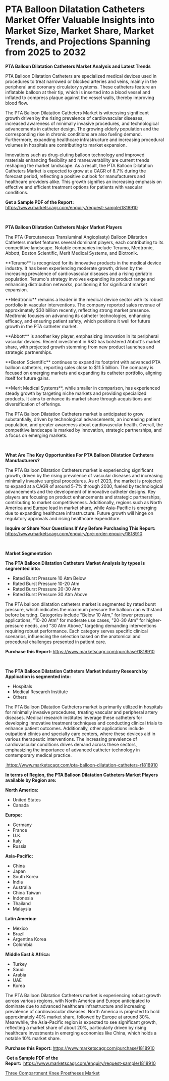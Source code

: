 <p><h1>PTA Balloon Dilatation Catheters Market Offer Valuable Insights into Market Size, Market Share, Market Trends, and Projections Spanning from 2025 to 2032</h1></p><p><strong>PTA Balloon Dilatation Catheters Market Analysis and Latest Trends</strong></p>
<p><p>PTA Balloon Dilatation Catheters are specialized medical devices used in procedures to treat narrowed or blocked arteries and veins, mainly in the peripheral and coronary circulatory systems. These catheters feature an inflatable balloon at their tip, which is inserted into a blood vessel and inflated to compress plaque against the vessel walls, thereby improving blood flow. </p><p>The PTA Balloon Dilatation Catheters Market is witnessing significant growth driven by the rising prevalence of cardiovascular diseases, increased awareness of minimally invasive procedures, and technological advancements in catheter design. The growing elderly population and the corresponding rise in chronic conditions are also fueling demand. Furthermore, expanding healthcare infrastructure and increasing procedural volumes in hospitals are contributing to market expansion.</p><p>Innovations such as drug-eluting balloon technology and improved materials enhancing flexibility and maneuverability are current trends reshaping the market landscape. As a result, the PTA Balloon Dilatation Catheters Market is expected to grow at a CAGR of 8.7% during the forecast period, reflecting a positive outlook for manufacturers and healthcare providers alike. This growth signifies an increasing emphasis on effective and efficient treatment options for patients with vascular conditions.</p></p>
<p><strong>Get a Sample PDF of the Report:&nbsp;</strong> <a href="https://www.marketscagr.com/enquiry/request-sample/1818910?utm_campaign=2808&utm_medium=2&utm_source=Github&utm_content=ia&utm_term=05032025&utm_id=pta-balloon-dilatation-catheters">https://www.marketscagr.com/enquiry/request-sample/1818910</a></p>
<p>&nbsp;</p>
<p><strong>PTA Balloon Dilatation Catheters Major Market Players</strong></p>
<p><p>The PTA (Percutaneous Transluminal Angioplasty) Balloon Dilatation Catheters market features several dominant players, each contributing to its competitive landscape. Notable companies include Terumo, Medtronic, Abbott, Boston Scientific, Merit Medical Systems, and Biotronik.</p><p>**Terumo** is recognized for its innovative products in the medical device industry. It has been experiencing moderate growth, driven by the increasing prevalence of cardiovascular diseases and a rising geriatric population. Terumo's strategy involves expanding its product range and enhancing distribution networks, positioning it for significant market expansion.</p><p>**Medtronic** remains a leader in the medical device sector with its robust portfolio in vascular interventions. The company reported sales revenue of approximately $30 billion recently, reflecting strong market presence. Medtronic focuses on advancing its catheter technologies, enhancing efficacy, and ensuring patient safety, which positions it well for future growth in the PTA catheter market.</p><p>**Abbott** is another key player, emphasizing innovation in its peripheral vascular devices. Recent investment in R&D has bolstered Abbott's market share, with projected growth stemming from new product launches and strategic partnerships.</p><p>**Boston Scientific** continues to expand its footprint with advanced PTA balloon catheters, reporting sales close to $11.5 billion. The company is focused on emerging markets and expanding its catheter portfolio, aligning itself for future gains.</p><p>**Merit Medical Systems**, while smaller in comparison, has experienced steady growth by targeting niche markets and providing specialized products. It aims to enhance its market share through acquisitions and diversification of offerings.</p><p>The PTA Balloon Dilatation Catheters market is anticipated to grow substantially, driven by technological advancements, an increasing patient population, and greater awareness about cardiovascular health. Overall, the competitive landscape is marked by innovation, strategic partnerships, and a focus on emerging markets.</p></p>
<p>&nbsp;</p>
<p><strong>What Are The Key Opportunities For PTA Balloon Dilatation Catheters Manufacturers?</strong></p>
<p><p>The PTA Balloon Dilatation Catheters market is experiencing significant growth, driven by the rising prevalence of vascular diseases and increasing minimally invasive surgical procedures. As of 2023, the market is projected to expand at a CAGR of around 5-7% through 2030, fueled by technological advancements and the development of innovative catheter designs. Key players are focusing on product enhancements and strategic partnerships, contributing to market competitiveness. Additionally, regions such as North America and Europe lead in market share, while Asia-Pacific is emerging due to expanding healthcare infrastructure. Future growth will hinge on regulatory approvals and rising healthcare expenditure.</p></p>
<p><strong>Inquire or Share Your Questions If Any Before Purchasing This Report:</strong> <a href="https://www.marketscagr.com/enquiry/pre-order-enquiry/1818910?utm_campaign=2808&utm_medium=2&utm_source=Github&utm_content=ia&utm_term=05032025&utm_id=pta-balloon-dilatation-catheters">https://www.marketscagr.com/enquiry/pre-order-enquiry/1818910</a></p>
<p>&nbsp;</p>
<p><strong>Market Segmentation</strong></p>
<p><strong>The PTA Balloon Dilatation Catheters Market Analysis by types is segmented into:</strong></p>
<p><ul><li>Rated Burst Pressure 10 Atm Below</li><li>Rated Burst Pressure 10-20 Atm</li><li>Rated Burst Pressure 20-30 Atm</li><li>Rated Burst Pressure 30 Atm Above</li></ul></p>
<p><p>The PTA balloon dilatation catheters market is segmented by rated burst pressure, which indicates the maximum pressure the balloon can withstand before bursting. Categories include "Below 10 Atm," for lower pressure applications, "10-20 Atm" for moderate use cases, "20-30 Atm" for higher-pressure needs, and "30 Atm Above," targeting demanding interventions requiring robust performance. Each category serves specific clinical scenarios, influencing the selection based on the anatomical and procedural challenges presented in patient care.</p></p>
<p><strong>Purchase this Report:&nbsp;</strong><a href="https://www.marketscagr.com/purchase/1818910?utm_campaign=2808&utm_medium=2&utm_source=Github&utm_content=ia&utm_term=05032025&utm_id=pta-balloon-dilatation-catheters">https://www.marketscagr.com/purchase/1818910</a></p>
<p>&nbsp;</p>
<p><strong>The PTA Balloon Dilatation Catheters Market Industry Research by Application is segmented into:</strong></p>
<p><ul><li>Hospitals</li><li>Medical Research Institute</li><li>Others</li></ul></p>
<p><p>The PTA Balloon Dilatation Catheters market is primarily utilized in hospitals for minimally invasive procedures, treating vascular and peripheral artery diseases. Medical research institutes leverage these catheters for developing innovative treatment techniques and conducting clinical trials to enhance patient outcomes. Additionally, other applications include outpatient clinics and specialty care centers, where these devices aid in various therapeutic interventions. The increasing prevalence of cardiovascular conditions drives demand across these sectors, emphasizing the importance of advanced catheter technology in contemporary medical practice.</p></p>
<p><a href="https://www.marketscagr.com/pta-balloon-dilatation-catheters-r1818910?utm_campaign=2808&utm_medium=2&utm_source=Github&utm_content=ia&utm_term=05032025&utm_id=pta-balloon-dilatation-catheters">&nbsp;https://www.marketscagr.com/pta-balloon-dilatation-catheters-r1818910</a></p>
<p><strong>In terms of Region, the PTA Balloon Dilatation Catheters Market Players available by Region are:</strong></p>
<p>
    <p> <strong> North America: </strong>
        <ul>
            <li>United States</li>
            <li>Canada</li>
        </ul>
        </p> 
    <p> <strong> Europe: </strong>
        <ul>
            <li>Germany</li>
            <li>France</li>
            <li>U.K.</li>
            <li>Italy</li>
            <li>Russia</li>
        </ul>
        </p> 
    <p> <strong> Asia-Pacific: </strong>
        <ul>
            <li>China</li>
            <li>Japan</li>
            <li>South Korea</li>
            <li>India</li>
            <li>Australia</li>
            <li>China Taiwan</li>
            <li>Indonesia</li>
            <li>Thailand</li>
            <li>Malaysia</li>
        </ul>
        </p> 
    <p> <strong> Latin America: </strong>
        <ul>
            <li>Mexico</li>
            <li>Brazil</li>
            <li>Argentina Korea</li>
            <li>Colombia</li>
        </ul>
        </p> 
    <p> <strong> Middle East & Africa: </strong>
        <ul>
            <li>Turkey</li>
            <li>Saudi</li>
            <li>Arabia</li>
            <li>UAE</li>
            <li>Korea</li>
        </ul>
    </p>
    </p>
<p><p>The PTA Balloon Dilatation Catheters market is experiencing robust growth across various regions, with North America and Europe anticipated to dominate due to advanced healthcare infrastructure and increasing prevalence of cardiovascular diseases. North America is projected to hold approximately 40% market share, followed by Europe at around 30%. Meanwhile, the Asia-Pacific region is expected to see significant growth, reflecting a market share of about 20%, particularly driven by rising healthcare investments in emerging economies like China, which holds a notable 10% market share.</p></p>
<p><strong>Purchase this Report: </strong><a href="https://www.marketscagr.com/purchase/1818910?utm_campaign=2808&utm_medium=2&utm_source=Github&utm_content=ia&utm_term=05032025&utm_id=pta-balloon-dilatation-catheters">https://www.marketscagr.com/purchase/1818910</a></p>
<p>&nbsp;<strong>Get a Sample PDF of the Report:&nbsp;&nbsp;</strong><a href="https://www.marketscagr.com/enquiry/request-sample/1818910?utm_campaign=2808&utm_medium=2&utm_source=Github&utm_content=ia&utm_term=05032025&utm_id=pta-balloon-dilatation-catheters">https://www.marketscagr.com/enquiry/request-sample/1818910</a></p>
<p><strong></strong></p>
<p><p><a href="https://github.com/stephaniwo144/Market-Research-Report-List-1/blob/main/three-compartment-knee-prostheses-market.md?utm_campaign=2808&utm_medium=2&utm_source=Github&utm_content=ia&utm_term=05032025&utm_id=pta-balloon-dilatation-catheters">Three Compartment Knee Prostheses Market</a></p></p>